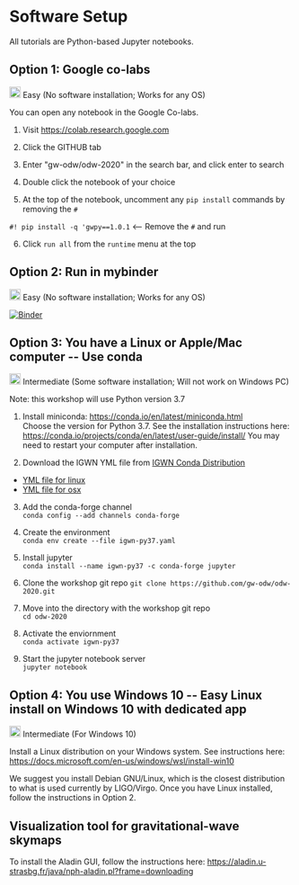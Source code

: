 # Software Setup

All tutorials are Python-based Jupyter notebooks.

## Option 1: Google co-labs

<img src='https://www.wispresort.com/uploadedImages/Winter/easy.png' width=20 /> Easy (No software installation; Works for any OS)

You can open any notebook in the Google Co-labs.

1) Visit https://colab.research.google.com

2) Click the GITHUB tab

3) Enter "gw-odw/odw-2020" in the search bar, and click enter to search

4) Double click the notebook of your choice

5) At the top of the notebook, uncomment any `pip install` commands by removing the `#`

`#! pip install -q 'gwpy==1.0.1`  <-- Remove the `#` and run

6) Click `run all` from the `runtime` menu at the top

## Option 2: Run in mybinder

<img src='https://www.wispresort.com/uploadedImages/Winter/easy.png' width=20 /> Easy (No software installation; Works for any OS)

[![Binder](https://mybinder.org/badge_logo.svg)](https://mybinder.org/v2/gh/gw-odw/odw-2020/master)


## Option 3: You have a Linux or Apple/Mac computer -- Use conda

<img src='https://www.wispresort.com/uploadedImages/Winter/intermediate.png' width=20 /> Intermediate (Some software installation; Will not work on Windows PC)

Note: this workshop will use Python version 3.7

1) Install miniconda: https://conda.io/en/latest/miniconda.html <br/>
Choose the version for Python 3.7. 
See the installation instructions here: https://conda.io/projects/conda/en/latest/user-guide/install/
You may need to restart your computer after installation.

2) Download the IGWN YML file from [IGWN Conda Distribution](https://computing.docs.ligo.org/conda/environments/igwn-py37/)
 * [YML file for linux](https://computing.docs.ligo.org/conda/environments/linux/igwn-py37.yaml)
 * [YML file for osx  ](https://computing.docs.ligo.org/conda/environments/osx/igwn-py37.yaml)

3) Add the conda-forge channel <br/>
`conda config --add channels conda-forge`

4) Create the environment <br/>
`conda env create --file igwn-py37.yaml`

5) Install jupyter <br/>
`conda install --name igwn-py37 -c conda-forge jupyter` <br/>

6) Clone the workshop git repo
`git clone https://github.com/gw-odw/odw-2020.git`

7) Move into the directory with the workshop git repo <br/>
`cd odw-2020`

8) Activate the enviornment <br/>
`conda activate igwn-py37`

9) Start the jupyter notebook server <br/>
`jupyter notebook`

## Option 4: You use Windows 10 -- Easy Linux install on Windows 10 with dedicated app

<img src='https://www.wispresort.com/uploadedImages/Winter/hard.png' width=20 /> Intermediate (For Windows 10)

Install a Linux distribution on your Windows system. 
See instructions here: https://docs.microsoft.com/en-us/windows/wsl/install-win10

We suggest you install Debian GNU/Linux, which is the closest distribution to what is 
used currently by LIGO/Virgo. Once you have Linux installed, follow the instructions 
in Option 2.

## Visualization tool for gravitational-wave skymaps 

To install the Aladin GUI, follow the instructions here: https://aladin.u-strasbg.fr/java/nph-aladin.pl?frame=downloading
